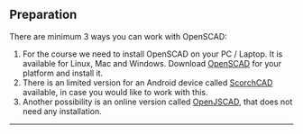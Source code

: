 ## Preparation

There are minimum 3 ways you can work with OpenSCAD:

1. For the course we need to install OpenSCAD on your PC / Laptop. It is available for Linux, Mac and Windows. Download [OpenSCAD](https://openscad.org/downloads.html) for your platform and install it.
2. There is an limited version for an Android device called [ScorchCAD](https://apkpure.com/scorchcad/com.scorchworks.scorchcad) available, in case you would like to work with this.
3. Another possibility is an online version called [OpenJSCAD](https://openjscad.xyz/), that does not need any installation.

---

